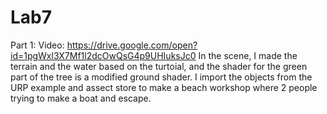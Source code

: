 # Lab7 
Part 1:
Video: https://drive.google.com/open?id=1pgWxl3X7Mf1l2dcOwQsG4p9UHIuksJc0
In the scene, I made the terrain and the water based on the turtoial, and the shader for the green part of the tree is a modified ground shader. I import the objects from the URP example and assect store to make a beach workshop where 2 people trying to make a boat and escape. 